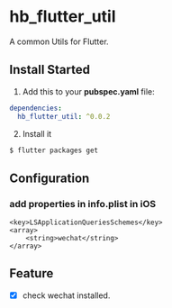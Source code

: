 # hb_flutter_util

A common Utils for Flutter.

## Install Started

1. Add this to your **pubspec.yaml** file:

```yaml
dependencies:
  hb_flutter_util: ^0.0.2
```

2. Install it

```bash
$ flutter packages get
```

## Configuration

### add properties in info.plist in iOS

```
<key>LSApplicationQueriesSchemes</key>
<array>
    <string>wechat</string>
</array>
```
## Feature
- [x] check wechat installed.

